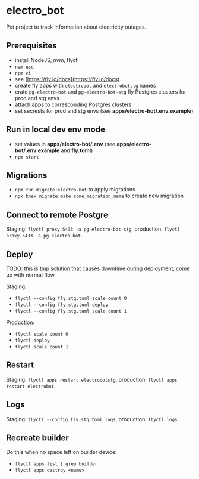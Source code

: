 # electro_bot

Pet project to track information about electricity outages.

## Prerequisites

- install NodeJS, nvm, flyctl
- `nvm use`
- `npm ci`
- see [https://fly.io/docs](https://fly.io/docs)
- create fly apps with `electrobot` and `electrobotstg` names
- crate `pg-electro-bot` and `pg-electro-bot-stg` fly Postgres clusters for prod and stg envs
- attach apps to corresponding Postgres clusters
- set secrests for prod and stg envs (see **apps/electro-bot/.env.example**)

## Run in local dev env mode

- set values in **apps/electro-bot/.env** (see **apps/electro-bot/.env.example** and **fly.toml**)
- `npm start`

## Migrations

- `npm run migrate:electro-bot` to apply migrations
- `npx knex migrate:make some_migration_name` to create new migration

## Connect to remote Postgre

Staging: `flyctl proxy 5433 -a pg-electro-bot-stg`, production: `flyctl proxy 5433 -a pg-electro-bot`.

## Deploy

TODO: this is tmp solution that causes downtime during deployment, come up with normal flow.

Staging:

- `flyctl --config fly.stg.toml scale count 0`
- `flyctl --config fly.stg.toml deploy`
- `flyctl --config fly.stg.toml scale count 1`

Production:

- `flyctl scale count 0`
- `flyctl deploy`
- `flyctl scale count 1`

## Restart

Staging: `flyctl apps restart electrobotstg`, production: `flyctl apps restart electrobot`.

## Logs

Staging: `flyctl --config fly.stg.toml logs`, production: `flyctl logs`.

## Recreate builder

Do this when no space left on builder device:

- `flyctl apps list | grep builder`
- `flyctl apps destroy <name>`
